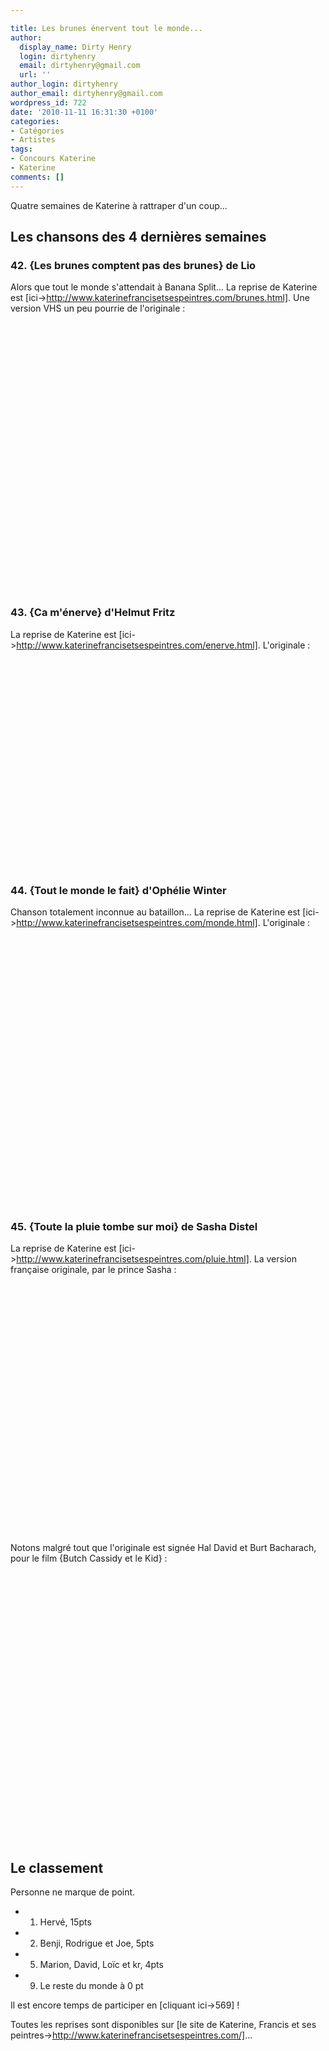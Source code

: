 ```yaml
---

title: Les brunes énervent tout le monde...
author:
  display_name: Dirty Henry
  login: dirtyhenry
  email: dirtyhenry@gmail.com
  url: ''
author_login: dirtyhenry
author_email: dirtyhenry@gmail.com
wordpress_id: 722
date: '2010-11-11 16:31:30 +0100'
categories:
- Catégories
- Artistes
tags:
- Concours Katerine
- Katerine
comments: []
---
```

Quatre semaines de Katerine à rattraper d'un coup...

<h2>Les chansons des 4 dernières semaines</h2>

<h3>42. {Les brunes comptent pas des brunes} de Lio</h3>

Alors que tout le monde s'attendait à Banana Split... La reprise de Katerine est [ici->http://www.katerinefrancisetsespeintres.com/brunes.html]. Une version VHS un peu pourrie de l'originale :

<object width="500" height="400"><param name="movie" value="http://www.youtube.com/v/Fdu4jmtzb-8?fs=1&hl=fr_FR"></param><param name="allowFullScreen" value="true"></param><param name="allowscriptaccess" value="always"></param><embed src="http://www.youtube.com/v/Fdu4jmtzb-8?fs=1&hl=fr_FR" type="application/x-shockwave-flash" allowscriptaccess="always" allowfullscreen="true" width="500" height="400"></embed></object>

&nbsp;

<h3>43. {Ca m'énerve} d'Helmut Fritz</h3>

La reprise de Katerine est [ici->http://www.katerinefrancisetsespeintres.com/enerve.html]. L'originale :

<object width="500" height="306"><param name="movie" value="http://www.youtube.com/v/iLv-LEO178c?fs=1&hl=fr_FR"></param><param name="allowFullScreen" value="true"></param><param name="allowscriptaccess" value="always"></param><embed src="http://www.youtube.com/v/iLv-LEO178c?fs=1&hl=fr_FR" type="application/x-shockwave-flash" allowscriptaccess="always" allowfullscreen="true" width="500" height="306"></embed></object>

&nbsp;

<h3>44. {Tout le monde le fait} d'Ophélie Winter</h3>

Chanson totalement inconnue au bataillon... La reprise de Katerine est [ici->http://www.katerinefrancisetsespeintres.com/monde.html]. L'originale :

<object width="500" height="400"><param name="movie" value="http://www.youtube.com/v/cGGp54buqlw?fs=1&hl=fr_FR"></param><param name="allowFullScreen" value="true"></param><param name="allowscriptaccess" value="always"></param><embed src="http://www.youtube.com/v/cGGp54buqlw?fs=1&hl=fr_FR" type="application/x-shockwave-flash" allowscriptaccess="always" allowfullscreen="true" width="500" height="400"></embed></object>

&nbsp;

<h3>45. {Toute la pluie tombe sur moi} de Sasha Distel</h3>

La reprise de Katerine est [ici->http://www.katerinefrancisetsespeintres.com/pluie.html]. La version française originale, par le prince Sasha :

<object width="500" height="400"><param name="movie" value="http://www.youtube.com/v/p_GZXN6porg?fs=1&hl=fr_FR"></param><param name="allowFullScreen" value="true"></param><param name="allowscriptaccess" value="always"></param><embed src="http://www.youtube.com/v/p_GZXN6porg?fs=1&hl=fr_FR" type="application/x-shockwave-flash" allowscriptaccess="always" allowfullscreen="true" width="500" height="400"></embed></object>

Notons malgré tout que l'originale est signée Hal David et Burt Bacharach, pour le film {Butch Cassidy et le Kid} :

<object width="500" height="400"><param name="movie" value="http://www.youtube.com/v/VILWkqlQLWk?fs=1&hl=fr_FR"></param><param name="allowFullScreen" value="true"></param><param name="allowscriptaccess" value="always"></param><embed src="http://www.youtube.com/v/VILWkqlQLWk?fs=1&hl=fr_FR" type="application/x-shockwave-flash" allowscriptaccess="always" allowfullscreen="true" width="500" height="400"></embed></object>

&nbsp;

<h2>Le classement</h2>

Personne ne marque de point.

- 1. Hervé, 15pts
- 2. Benji, Rodrigue et Joe, 5pts
- 5. Marion, David, Loïc et kr, 4pts
- 9. Le reste du monde à 0 pt

Il est encore temps de participer en [cliquant ici->569] !

Toutes les reprises sont disponibles sur [le site de Katerine, Francis et ses peintres->http://www.katerinefrancisetsespeintres.com/]...
